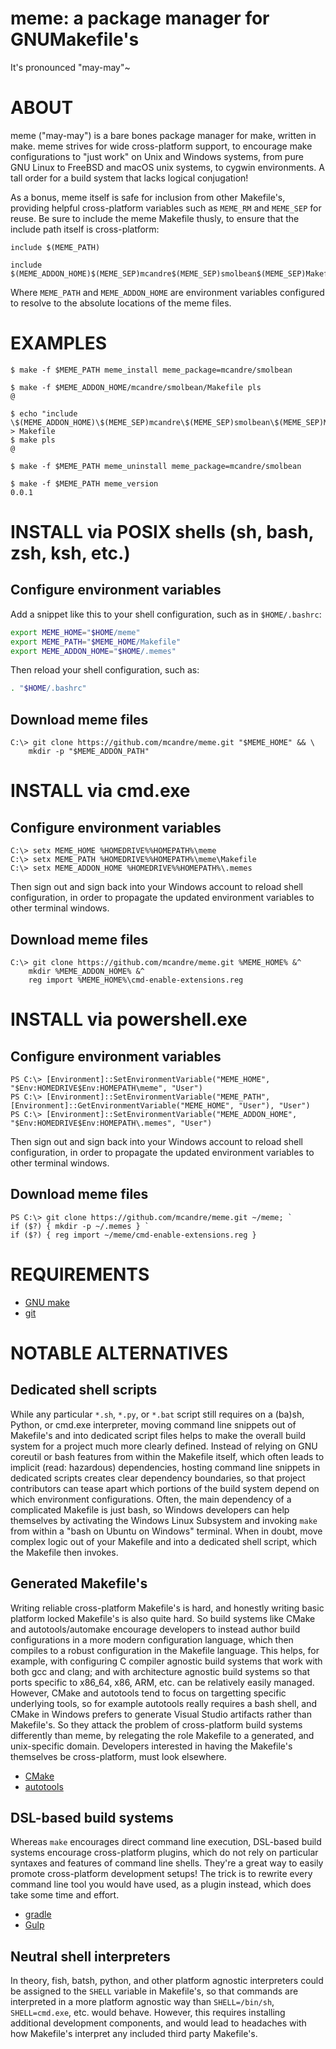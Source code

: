 # meme: a package manager for GNUMakefile's

It's pronounced "may-may"~

# ABOUT

meme ("may-may") is a bare bones package manager for make, written in make. meme strives for wide cross-platform support, to encourage make configurations to "just work" on Unix and Windows systems, from pure GNU Linux to FreeBSD and macOS unix systems, to cygwin environments. A tall order for a build system that lacks logical conjugation!

As a bonus, meme itself is safe for inclusion from other Makefile's, providing helpful cross-platform variables such as `MEME_RM` and `MEME_SEP` for reuse. Be sure to include the meme Makefile thusly, to ensure that the include path itself is cross-platform:

```make
include $(MEME_PATH)

include $(MEME_ADDON_HOME)$(MEME_SEP)mcandre$(MEME_SEP)smolbean$(MEME_SEP)Makefile
```

Where `MEME_PATH` and `MEME_ADDON_HOME` are environment variables configured to resolve to the absolute locations of the meme files.

# EXAMPLES

```console
$ make -f $MEME_PATH meme_install meme_package=mcandre/smolbean

$ make -f $MEME_ADDON_HOME/mcandre/smolbean/Makefile pls
@

$ echo "include \$(MEME_ADDON_HOME)\$(MEME_SEP)mcandre\$(MEME_SEP)smolbean\$(MEME_SEP)Makefile" > Makefile
$ make pls
@

$ make -f $MEME_PATH meme_uninstall meme_package=mcandre/smolbean

$ make -f $MEME_PATH meme_version
0.0.1
```

# INSTALL via POSIX shells (sh, bash, zsh, ksh, etc.)

## Configure environment variables

Add a snippet like this to your shell configuration, such as in `$HOME/.bashrc`:

```sh
export MEME_HOME="$HOME/meme"
export MEME_PATH="$MEME_HOME/Makefile"
export MEME_ADDON_HOME="$HOME/.memes"
```

Then reload your shell configuration, such as:

```sh
. "$HOME/.bashrc"
```

## Download meme files

```console
C:\> git clone https://github.com/mcandre/meme.git "$MEME_HOME" && \
    mkdir -p "$MEME_ADDON_PATH"
```

# INSTALL via cmd.exe

## Configure environment variables

```console
C:\> setx MEME_HOME %HOMEDRIVE%%HOMEPATH%\meme
C:\> setx MEME_PATH %HOMEDRIVE%%HOMEPATH%\meme\Makefile
C:\> setx MEME_ADDON_HOME %HOMEDRIVE%%HOMEPATH%\.memes
```

Then sign out and sign back into your Windows account to reload shell configuration,
in order to propagate the updated environment variables to other terminal windows.

## Download meme files

```console
C:\> git clone https://github.com/mcandre/meme.git %MEME_HOME% &^
    mkdir %MEME_ADDON_HOME% &^
    reg import %MEME_HOME%\cmd-enable-extensions.reg
```

# INSTALL via powershell.exe

## Configure environment variables

```console
PS C:\> [Environment]::SetEnvironmentVariable("MEME_HOME", "$Env:HOMEDRIVE$Env:HOMEPATH\meme", "User")
PS C:\> [Environment]::SetEnvironmentVariable("MEME_PATH", [Environment]::GetEnvironmentVariable("MEME_HOME", "User"), "User")
PS C:\> [Environment]::SetEnvironmentVariable("MEME_ADDON_HOME", "$Env:HOMEDRIVE$Env:HOMEPATH\.memes", "User")
```

Then sign out and sign back into your Windows account to reload shell configuration,
in order to propagate the updated environment variables to other terminal windows.

## Download meme files

```console
PS C:\> git clone https://github.com/mcandre/meme.git ~/meme; `
if ($?) { mkdir -p ~/.memes } `
if ($?) { reg import ~/meme/cmd-enable-extensions.reg }
```

# REQUIREMENTS

* [GNU make](https://www.gnu.org/software/make/)
* [git](https://git-scm.com/)

# NOTABLE ALTERNATIVES

## Dedicated shell scripts

While any particular `*.sh`, `*.py`, or `*.bat` script still requires on a (ba)sh, Python, or cmd.exe interpreter, moving command line snippets out of Makefile's and into dedicated script files helps to make the overall build system for a project much more clearly defined. Instead of relying on GNU coreutil or bash features from within the Makefile itself, which often leads to implicit (read: hazardous) dependencies, hosting command line snippets in dedicated scripts creates clear dependency boundaries, so that project contributors can tease apart which portions of the build system depend on which environment configurations. Often, the main dependency of a complicated Makefile is just bash, so Windows developers can help themselves by activating the Windows Linux Subsystem and invoking `make` from within a "bash on Ubuntu on Windows" terminal. When in doubt, move complex logic out of your Makefile and into a dedicated shell script, which the Makefile then invokes.

## Generated Makefile's

Writing reliable cross-platform Makefile's is hard, and honestly writing basic platform locked Makefile's is also quite hard. So build systems like CMake and autotools/automake encourage developers to instead author build configurations in a more modern configuration language, which then compiles to a robust configuration in the Makefile language. This helps, for example, with configuring C compiler agnostic build systems that work with both gcc and clang; and with architecture agnostic build systems so that ports specific to x86_64, x86, ARM, etc. can be relatively easily managed. However, CMake and autotools tend to focus on targetting specific underlying tools, so for example autotools really requires a bash shell, and CMake in Windows prefers to generate Visual Studio artifacts rather than Makefile's. So they attack the problem of cross-platform build systems differently than meme, by relegating the role Makefile to a generated, and unix-specific domain. Developers interested in having the Makefile's themselves be cross-platform, must look elsewhere.

* [CMake](https://cmake.org/)
* [autotools](https://www.gnu.org/software/automake/)

## DSL-based build systems

Whereas `make` encourages direct command line execution, DSL-based build systems encourage cross-platform plugins, which do not rely on particular syntaxes and features of command line shells. They're a great way to easily promote cross-platform development setups! The trick is to rewrite every command line tool you would have used, as a plugin instead, which does take some time and effort.

* [gradle](https://gradle.org/)
* [Gulp](https://gulpjs.com/)

## Neutral shell interpreters

In theory, fish, batsh, python, and other platform agnostic interpreters could be assigned to the `SHELL` variable in Makefile's, so that commands are interpreted in a more platform agnostic way than `SHELL=/bin/sh`, `SHELL=cmd.exe`, etc. would behave. However, this requires installing additional development components, and would lead to headaches with how Makefile's interpret any included third party Makefile's.
